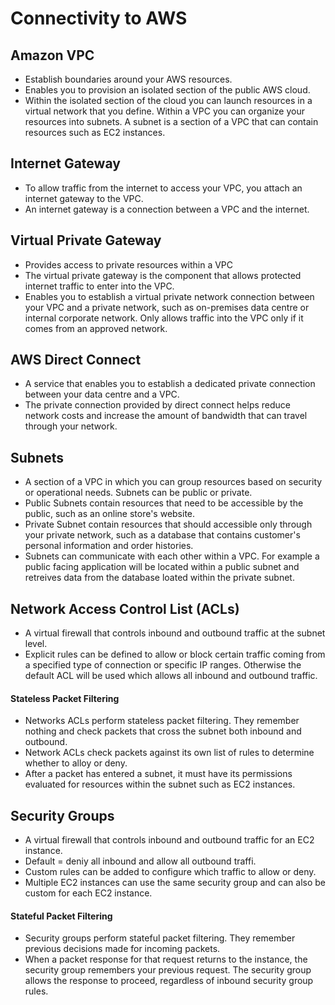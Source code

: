 # Connectivity to AWS

## Amazon VPC
- Establish boundaries around your AWS resources.
- Enables you to provision an isolated section of the public AWS cloud.
- Within the isolated section of the cloud you can launch resources in a virtual network that you define. Within a VPC you can organize your resources into subnets. A subnet is a section of a VPC that can contain resources such as EC2 instances. 

## Internet Gateway
- To allow traffic from the internet to access your VPC, you attach an internet gateway to the VPC. 
- An internet gateway is a connection between a VPC and the internet. 

## Virtual Private Gateway
- Provides access to private resources within a VPC
- The virtual private gateway is the component that allows protected internet traffic to enter into the VPC.
- Enables you to establish a virtual private network connection between your VPC and a private network, such as on-premises data centre or internal corporate network. Only allows traffic into the VPC only if it comes from an approved network.

## AWS Direct Connect
- A service that enables you to establish a dedicated private connection between your data centre and a VPC. 
- The private connection provided by direct connect helps reduce network costs and increase the amount of bandwidth that can travel through your network. 

## Subnets
- A section of a VPC in which you can group resources based on security or operational needs. Subnets can be public or private.
- Public Subnets contain resources that need to be accessible by the public, such as an online store's website.
- Private Subnet contain resources that should accessible only through your private network, such as a database that contains customer's personal information and order histories. 
- Subnets can communicate with each other within a VPC. For example a public facing application will be located within a public subnet and retreives data from the database loated within the private subnet. 

## Network Access Control List (ACLs)
- A virtual firewall that controls inbound and outbound traffic at the subnet level. 
- Explicit rules can be defined to allow or block certain traffic coming from a specified type of connection or specific IP ranges. Otherwise the default ACL will be used which allows all inbound and outbound traffic. 

#### Stateless Packet Filtering
- Networks ACLs perform stateless packet filtering. They remember nothing and check packets that cross the subnet both inbound and outbound. 
- Network ACLs check packets against its own list of rules to determine whether to alloy or deny.
- After a packet has entered a subnet, it must have its permissions evaluated for resources within the subnet such as EC2 instances. 

## Security Groups
- A virtual firewall that controls inbound and outbound traffic for an EC2 instance.
- Default = deniy all inbound and allow all outbound traffi. 
- Custom rules can be added to configure which traffic to allow or deny.
- Multiple EC2 instances can use the same security group and can also be custom for each EC2 instance.

#### Stateful Packet Filtering
- Security groups perform stateful packet filtering. They remember previous decisions made for incoming packets.
- When a packet response for that request returns to the instance, the security group remembers your previous request. The security group allows the response to proceed, regardless of inbound security group rules. 


